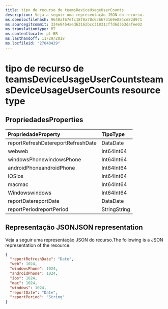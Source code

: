 ```yaml
---
title: tipo de recurso de teamsDeviceUsageUserCounts
description: Veja a seguir uma representação JSON do recurso.
ms.openlocfilehash: 9640af67efc18f0a70c636673169e884ce82d971
ms.sourcegitcommit: 334e84b4aed63162bcc31831cffd6d363dafee02
ms.translationtype: MT
ms.contentlocale: pt-BR
ms.lasthandoff: 11/29/2018
ms.locfileid: "27040429"
---
```

# <a name="teamsdeviceusageusercounts-resource-type"></a><span data-ttu-id="3c9b1-103">tipo de recurso de teamsDeviceUsageUserCounts</span><span class="sxs-lookup"><span data-stu-id="3c9b1-103">teamsDeviceUsageUserCounts resource type</span></span>

## <a name="properties"></a><span data-ttu-id="3c9b1-104">Propriedades</span><span class="sxs-lookup"><span data-stu-id="3c9b1-104">Properties</span></span>

| <span data-ttu-id="3c9b1-105">Propriedade</span><span class="sxs-lookup"><span data-stu-id="3c9b1-105">Property</span></span>          | <span data-ttu-id="3c9b1-106">Tipo</span><span class="sxs-lookup"><span data-stu-id="3c9b1-106">Type</span></span>   |
| :---------------- | :----- |
| <span data-ttu-id="3c9b1-107">reportRefreshDate</span><span class="sxs-lookup"><span data-stu-id="3c9b1-107">reportRefreshDate</span></span> | <span data-ttu-id="3c9b1-108">Data</span><span class="sxs-lookup"><span data-stu-id="3c9b1-108">Date</span></span>   |
| <span data-ttu-id="3c9b1-109">web</span><span class="sxs-lookup"><span data-stu-id="3c9b1-109">web</span></span>               | <span data-ttu-id="3c9b1-110">Int64</span><span class="sxs-lookup"><span data-stu-id="3c9b1-110">Int64</span></span>  |
| <span data-ttu-id="3c9b1-111">windowsPhone</span><span class="sxs-lookup"><span data-stu-id="3c9b1-111">windowsPhone</span></span>      | <span data-ttu-id="3c9b1-112">Int64</span><span class="sxs-lookup"><span data-stu-id="3c9b1-112">Int64</span></span>  |
| <span data-ttu-id="3c9b1-113">androidPhone</span><span class="sxs-lookup"><span data-stu-id="3c9b1-113">androidPhone</span></span>      | <span data-ttu-id="3c9b1-114">Int64</span><span class="sxs-lookup"><span data-stu-id="3c9b1-114">Int64</span></span>  |
| <span data-ttu-id="3c9b1-115">IOS</span><span class="sxs-lookup"><span data-stu-id="3c9b1-115">ios</span></span>               | <span data-ttu-id="3c9b1-116">Int64</span><span class="sxs-lookup"><span data-stu-id="3c9b1-116">Int64</span></span>  |
| <span data-ttu-id="3c9b1-117">mac</span><span class="sxs-lookup"><span data-stu-id="3c9b1-117">mac</span></span>               | <span data-ttu-id="3c9b1-118">Int64</span><span class="sxs-lookup"><span data-stu-id="3c9b1-118">Int64</span></span>  |
| <span data-ttu-id="3c9b1-119">Windows</span><span class="sxs-lookup"><span data-stu-id="3c9b1-119">windows</span></span>           | <span data-ttu-id="3c9b1-120">Int64</span><span class="sxs-lookup"><span data-stu-id="3c9b1-120">Int64</span></span>  |
| <span data-ttu-id="3c9b1-121">reportDate</span><span class="sxs-lookup"><span data-stu-id="3c9b1-121">reportDate</span></span>        | <span data-ttu-id="3c9b1-122">Data</span><span class="sxs-lookup"><span data-stu-id="3c9b1-122">Date</span></span>   |
| <span data-ttu-id="3c9b1-123">reportPeriod</span><span class="sxs-lookup"><span data-stu-id="3c9b1-123">reportPeriod</span></span>      | <span data-ttu-id="3c9b1-124">String</span><span class="sxs-lookup"><span data-stu-id="3c9b1-124">String</span></span> |

## <a name="json-representation"></a><span data-ttu-id="3c9b1-125">Representação JSON</span><span class="sxs-lookup"><span data-stu-id="3c9b1-125">JSON representation</span></span>

<span data-ttu-id="3c9b1-126">Veja a seguir uma representação JSON do recurso.</span><span class="sxs-lookup"><span data-stu-id="3c9b1-126">The following is a JSON representation of the resource.</span></span>

<!-- {
  "blockType": "resource",
  "@odata.type": "microsoft.graph.teamsDeviceUsageUserCounts"
} -->

```json
{
  "reportRefreshDate": "Date", 
  "web": 1024, 
  "windowsPhone": 1024, 
  "androidPhone": 1024, 
  "ios": 1024, 
  "mac": 1024, 
  "windows": 1024, 
  "reportDate": "Date", 
  "reportPeriod": "String"
}
```

